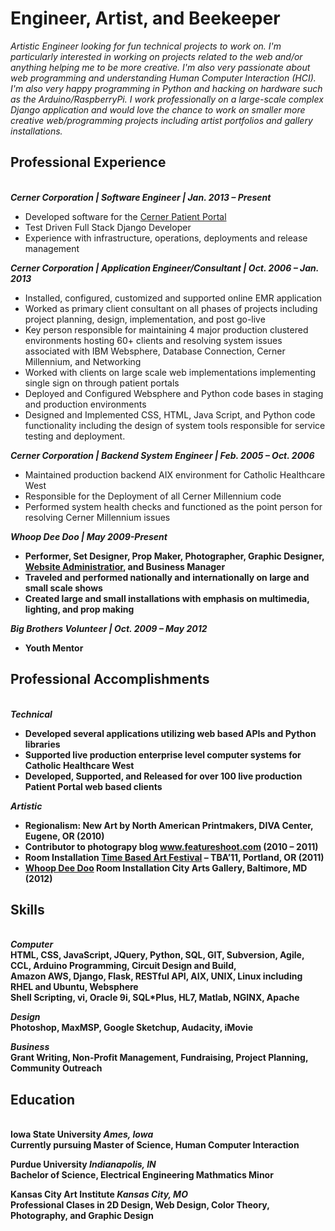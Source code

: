 <h1><b>Engineer, Artist, and Beekeeper</b></h1>

<i>
Artistic Engineer looking for fun technical projects to work on. I'm particularly interested in working on projects related to the web and/or anything helping me to be more creative. I'm also very passionate about web programming and understanding Human Computer Interaction (HCI). I'm also very happy programming in Python and hacking on hardware such as the Arduino/RaspberryPi. I work professionally on a large-scale complex Django application and would love the chance to work on smaller more creative web/programming projects including artist portfolios and gallery installations.
</i>

<h2>Professional Experience</h2><br>
<b><i>Cerner Corporation | Software Engineer | Jan. 2013 – Present</i></b>

<ul>
<li>Developed software for the <a href="http://www.cerner.com/solutions/Physician_Practice/Patient_Portal/">Cerner Patient Portal</a></li>
<li>Test Driven Full Stack Django Developer</li>
<li>Experience with infrastructure, operations, deployments and release management </li>
</ul>




<b><i>Cerner Corporation | Application Engineer/Consultant | Oct. 2006 – Jan. 2013</i></b>

<ul>
<li>Installed, configured, customized and supported online EMR application</li>
<li>Worked as primary client consultant on all phases of projects including project planning, design, implementation, and post go-live</li>
<li>Key person responsible for maintaining 4 major production clustered environments hosting 60+ clients and resolving system issues associated with IBM Websphere, Database Connection, Cerner Millennium, and Networking</li>
<li>Worked with clients on large scale web implementations implementing single sign on through patient portals</li>
<li>Deployed and Configured Websphere and Python code bases in staging and production environments</li>
<li>Designed and Implemented CSS, HTML, Java Script, and Python code functionality including the design of system tools responsible for service testing and deployment.</li>
</ul>


<b><i>Cerner Corporation | Backend System Engineer | Feb. 2005 – Oct. 2006</i></b>

<ul>
<li>Maintained production backend AIX environment for Catholic Healthcare West</li>
<li>Responsible for the Deployment of all Cerner Millennium code</li>
<li>Performed system health checks and functioned as the point person for resolving Cerner Millennium issues</li>
</ul>

<b><i>Whoop Dee Doo | May 2009-Present</i><b>

<ul>
<li>Performer, Set Designer, Prop Maker, Photographer, Graphic Designer, <a href="http://whoopdeedoo.tv/">Website Administratior</a>, and Business Manager</li>
<li>Traveled and performed nationally and internationally on large and small scale shows</li>
<li>Created large and small installations with emphasis on multimedia, lighting, and prop making</li>
</ul>
</div>

<b><i>Big Brothers Volunteer | Oct. 2009 – May 2012</i></b>

<ul>
<li>Youth Mentor</li>
</ul>


<h2>Professional Accomplishments</h2><br>
<b><i>Technical</i></b>

<ul>
<li>Developed several applications utilizing web based APIs and Python libraries</li>
<li>Supported live production enterprise level computer systems for Catholic Healthcare West</li>
<li>Developed, Supported, and Released for over 100 live production Patient Portal web based clients</li>
</ul>
</div>

<b><i>Artistic</i></b>

<ul>
<li>Regionalism: New Art by North American Printmakers, DIVA Center, Eugene, OR (2010)</li>
<li>Contributor to photograpy blog <a href="http://featurshoot.com">www.featureshoot.com</a> (2010 – 2011)</li>
<li>Room Installation <a href="http://www.rogerlink.com/tba-festival/">Time Based Art Festival</a> – TBA’11, Portland, OR (2011)</li>
<li><a title="Whoop Dee Doo" href="http://whatweekly.com/2012/05/02/whoop-de-doo/" target="_blank">Whoop Dee Doo</a> Room Installation City Arts Gallery, Baltimore, MD (2012)</li>
</ul>
</div>
<h2>Skills</h2><br>
<b><i>Computer</i></b><br>
HTML, CSS, JavaScript, JQuery, Python, SQL, GIT, Subversion, Agile, CCL, Arduino Programming, Circuit Design and Build,<br>
Amazon AWS, Django, Flask, RESTful API, AIX, UNIX, Linux including RHEL and Ubuntu, Websphere<br>
Shell Scripting, vi, Oracle 9i, SQL*Plus, HL7, Matlab, NGINX, Apache

<b><i>Design</i></b><br>
Photoshop, MaxMSP, Google Sketchup, Audacity, iMovie

<b><i>Business</b></i><br>
Grant Writing, Non-Profit Management, Fundraising, Project Planning, Community Outreach


<h2>Education</h2><br>
<b>Iowa State University</b>    <i> Ames, Iowa</i><br>
Currently pursuing Master of Science, Human Computer Interaction<br>

<b>Purdue University</b>    <i>Indianapolis, IN</i></i><br>
Bachelor of Science, Electrical Engineering
Mathmatics Minor

<b>Kansas City Art Institute</b>     <i>Kansas City, MO</i><br>
Professional Clases in 2D Design, Web Design, Color Theory, Photography, and Graphic Design



